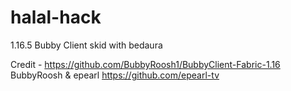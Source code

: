 # halal-hack
1.16.5 Bubby Client skid with bedaura

Credit - https://github.com/BubbyRoosh1/BubbyClient-Fabric-1.16 BubbyRoosh & epearl https://github.com/epearl-tv
